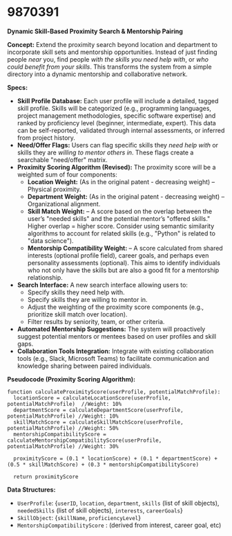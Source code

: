 # 9870391

**Dynamic Skill-Based Proximity Search & Mentorship Pairing**

**Concept:** Extend the proximity search beyond location and department to incorporate skill sets and mentorship opportunities.  Instead of just finding people *near* you, find people *with the skills you need help with*, or *who could benefit from your skills*.  This transforms the system from a simple directory into a dynamic mentorship and collaborative network.

**Specs:**

*   **Skill Profile Database:** Each user profile will include a detailed, tagged skill profile. Skills will be categorized (e.g., programming languages, project management methodologies, specific software expertise) and ranked by proficiency level (beginner, intermediate, expert).  This data can be self-reported, validated through internal assessments, or inferred from project history.
*   **Need/Offer Flags:** Users can flag specific skills they *need help with* or skills they are *willing to mentor others in*. These flags create a searchable "need/offer" matrix.
*   **Proximity Scoring Algorithm (Revised):** The proximity score will be a weighted sum of four components:
    *   **Location Weight:** (As in the original patent - decreasing weight) – Physical proximity.
    *   **Department Weight:** (As in the original patent - decreasing weight) – Organizational alignment.
    *   **Skill Match Weight:** – A score based on the overlap between the user’s "needed skills" and the potential mentor’s "offered skills."  Higher overlap = higher score.  Consider using semantic similarity algorithms to account for related skills (e.g., "Python" is related to "data science").
    *   **Mentorship Compatibility Weight:** – A score calculated from shared interests (optional profile field), career goals, and perhaps even personality assessments (optional). This aims to identify individuals who not only have the skills but are also a good fit for a mentorship relationship.
*   **Search Interface:** A new search interface allowing users to:
    *   Specify skills they need help with.
    *   Specify skills they are willing to mentor in.
    *   Adjust the weighting of the proximity score components (e.g., prioritize skill match over location).
    *   Filter results by seniority, team, or other criteria.
*   **Automated Mentorship Suggestions:**  The system will proactively suggest potential mentors or mentees based on user profiles and skill gaps.
*   **Collaboration Tools Integration:**  Integrate with existing collaboration tools (e.g., Slack, Microsoft Teams) to facilitate communication and knowledge sharing between paired individuals.

**Pseudocode (Proximity Scoring Algorithm):**

```
function calculateProximityScore(userProfile, potentialMatchProfile):
  locationScore = calculateLocationScore(userProfile, potentialMatchProfile)  //Weight: 10%
  departmentScore = calculateDepartmentScore(userProfile, potentialMatchProfile) //Weight: 10%
  skillMatchScore = calculateSkillMatchScore(userProfile, potentialMatchProfile) //Weight: 50%
  mentorshipCompatibilityScore = calculateMentorshipCompatibilityScore(userProfile, potentialMatchProfile) //Weight: 30%

  proximityScore = (0.1 * locationScore) + (0.1 * departmentScore) + (0.5 * skillMatchScore) + (0.3 * mentorshipCompatibilityScore)

  return proximityScore
```

**Data Structures:**

*   `UserProfile`: {`userID`, `location`, `department`, `skills` (list of skill objects), `neededSkills` (list of skill objects), `interests`, `careerGoals`}
*   `SkillObject`: {`skillName`, `proficiencyLevel`}
*   `MentorshipCompatibilityScore` : (derived from interest, career goal, etc)